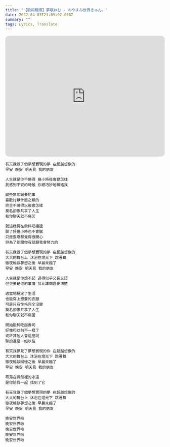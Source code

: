 ```yaml
---
title: "【歌詞翻譯】夢眠ねむ - おやすみ世界きゅん。"
date: 2022-04-05T23:09:02.000Z
summary: ""
tags: Lyrics, Translate
---
```


<iframe title="夢眠ねむ - おやすみ世界きゅん。" style="border-radius:12px" src="https://open.spotify.com/embed/track/0YTW2P6lSvmNbEDUuqNUdp?utm_source=generator" width="100%" height="380" frameBorder="0" allowfullscreen="" allow="autoplay; clipboard-write; encrypted-media; fullscreen; picture-in-picture"></iframe>

```
有天我做了個夢想實現的夢 在超越想像的
早安 晚安 明天見 我的朋友

人生就是你不曉得 幾小時後會變怎樣
我感到不安的時候 你總巧妙地聯絡我

聊些無關緊要的事
喜歡討厭什麼之類的
完全不曉得以後會怎樣
莫名卻像共享了人生
和你聊天就不痛苦

就這樣待在飲料吧檯邊
聊了好幾小時也不會膩
只是耍廢都覺得很開心
但為了能跟你有話題我會努力的

有天我做了個夢想實現的夢 在超越想像的
大大的舞台上 沐浴在燈光下 跳著舞
徹夜暢談夢想之後 早晨來臨了
早安 晚安 明天見 我的朋友

人生就是你想不起 過得似乎又長又短
但只要是你的事情 我比誰都還要清楚

適當地穩定了生活
也能穿上想要的衣服
可是只有性格完全沒變
莫名卻像共享了人生
和你聊天就不痛苦

開始能夠吃起壽司
好像和以前不一樣了
或許其他人會這麼說
聊的還是一如以往

有天我夢見了夢想實現的你 在超越想像的
大大的舞台上 沐浴在燈光下 跳著舞
徹夜暢談回憶之後 早晨來臨了
早安 晚安 明天見 我的朋友

零落在偶然裡的永遠
是你陪我一起 找到了它

有天我做了個夢想實現的夢 在超越想像的
大大的舞台上 沐浴在燈光下 跳著舞
徹夜暢談夢想之後 早晨來臨了
早安 晚安 明天見 我的朋友

晚安世界啾
晚安世界啾
晚安世界啾
晚安世界啾
晚安世界啾
```